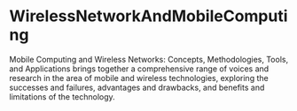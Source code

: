# WirelessNetworkAndMobileComputing

Mobile Computing and Wireless Networks: Concepts, Methodologies, Tools, and Applications brings together a comprehensive range of voices and research in the area of mobile and wireless technologies, exploring the successes and failures, advantages and drawbacks, and benefits and limitations of the technology.
